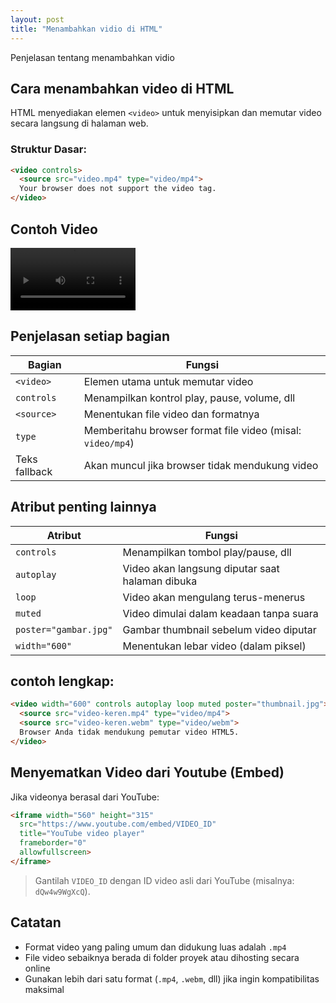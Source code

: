 ```yaml
---
layout: post
title: "Menambahkan vidio di HTML"
---
```

Penjelasan tentang menambahkan vidio

 

##  Cara menambahkan video di HTML

HTML menyediakan elemen `<video>` untuk menyisipkan dan memutar video secara langsung di halaman web.

###  Struktur Dasar:

```html
<video controls>
  <source src="video.mp4" type="video/mp4">
  Your browser does not support the video tag.
</video>
```

## Contoh Video

<video controls width="200">
  <source src="/assets/vidio/rainass.mp4" type="video/mp4">
  Your browser does not support the video tag.
</video>



##  Penjelasan setiap bagian

| Bagian        | Fungsi                                                     |
| ------------- | ---------------------------------------------------------- |
| `<video>`     | Elemen utama untuk memutar video                           |
| `controls`    | Menampilkan kontrol play, pause, volume, dll               |
| `<source>`    | Menentukan file video dan formatnya                        |
| `type`        | Memberitahu browser format file video (misal: `video/mp4`) |
| Teks fallback | Akan muncul jika browser tidak mendukung video             |



##  Atribut penting lainnya

| Atribut               | Fungsi                                          |
| --------------------- | ----------------------------------------------- |
| `controls`            | Menampilkan tombol play/pause, dll              |
| `autoplay`            | Video akan langsung diputar saat halaman dibuka |
| `loop`                | Video akan mengulang terus-menerus              |
| `muted`               | Video dimulai dalam keadaan tanpa suara         |
| `poster="gambar.jpg"` | Gambar thumbnail sebelum video diputar          |
| `width="600"`         | Menentukan lebar video (dalam piksel)           |


##  contoh lengkap:

```html
<video width="600" controls autoplay loop muted poster="thumbnail.jpg">
  <source src="video-keren.mp4" type="video/mp4">
  <source src="video-keren.webm" type="video/webm">
  Browser Anda tidak mendukung pemutar video HTML5.
</video>
```


## Menyematkan Video dari Youtube (Embed)

Jika videonya berasal dari YouTube:

```html
<iframe width="560" height="315" 
  src="https://www.youtube.com/embed/VIDEO_ID" 
  title="YouTube video player" 
  frameborder="0" 
  allowfullscreen>
</iframe>
```

> Gantilah `VIDEO_ID` dengan ID video asli dari YouTube (misalnya: `dQw4w9WgXcQ`).


##  Catatan 

* Format video yang paling umum dan didukung luas adalah `.mp4`
* File video sebaiknya berada di folder proyek atau dihosting secara online
* Gunakan lebih dari satu format (`.mp4`, `.webm`, dll) jika ingin kompatibilitas maksimal




 